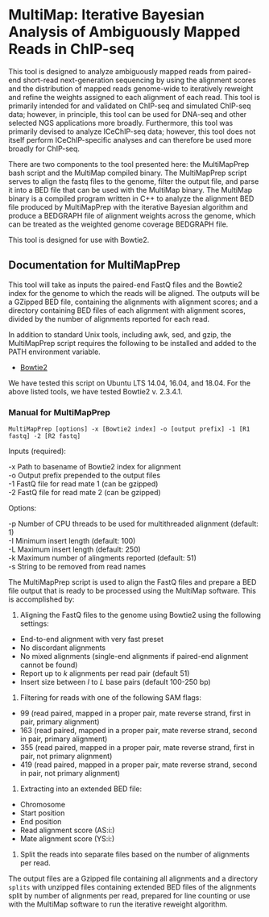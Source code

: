 # MultiMap: Iterative Bayesian Analysis of Ambiguously Mapped Reads in ChIP-seq

This tool is designed to analyze ambiguously mapped reads from paired-end short-read next-generation sequencing by using the alignment scores and the distribution of mapped reads genome-wide to iteratively reweight and refine the weights assigned to each alignment of each read. This tool is primarily intended for and validated on ChIP-seq and simulated ChIP-seq data; however, in principle, this tool can be used for DNA-seq and other selected NGS applications more broadly. Furthermore, this tool was primarily devised to analyze ICeChIP-seq data; however, this tool does not itself perform ICeChIP-specific analyses and can therefore be used more broadly for ChIP-seq.

There are two components to the tool presented here: the MultiMapPrep bash script and the MultiMap compiled binary. The MultiMapPrep script serves to align the fastq files to the genome, filter the output file, and parse it into a BED file that can be used with the MultiMap binary. The MultiMap binary is a compiled program written in C++ to analyze the alignment BED file produced by MultiMapPrep with the iterative Bayesian algorithm and produce a BEDGRAPH file of alignment weights across the genome, which can be treated as the weighted genome coverage BEDGRAPH file.

This tool is designed for use with Bowtie2.

## Documentation for MultiMapPrep

This tool will take as inputs the paired-end FastQ files and the Bowtie2 index for the genome to which the reads will be aligned. The outputs will be a GZipped BED file, containing the alignments with alignment scores; and a directory containing BED files of each alignment with alignment scores, divided by the number of alignments reported for each read.

In addition to standard Unix tools, including awk, sed, and gzip, the MultiMapPrep script requires the following to be installed and added to the PATH environment variable.

* [Bowtie2](http://bowtie-bio.sourceforge.net/bowtie2/index.shtml)

We have tested this script on Ubuntu LTS 14.04, 16.04, and 18.04. For the above listed tools, we have tested Bowtie2 v. 2.3.4.1.

### Manual for MultiMapPrep

`MultiMapPrep [options] -x [Bowtie2 index] -o [output prefix] -1 [R1 fastq] -2 [R2 fastq]`

Inputs (required):

-x Path to basename of Bowtie2 index for alignment\
-o Output prefix prepended to the output files\
-1 FastQ file for read mate 1 (can be gzipped)\
-2 FastQ file for read mate 2 (can be gzipped)

Options:

-p Number of CPU threads to be used for multithreaded alignment (default: 1)\
-I Minimum insert length (default: 100)\
-L Maximum insert length (default: 250)\
-k Maximum number of alingments reported (default: 51)\
-s String to be removed from read names

The MultiMapPrep script is used to align the FastQ files and prepare a BED file output that is ready to be processed using the MultiMap software. This is accomplished by:

1. Aligning the FastQ files to the genome using Bowtie2 using the following settings:
  * End-to-end alignment with very fast preset
  * No discordant alignments
  * No mixed alignments (single-end alignments if paired-end alignment cannot be found)
  * Report up to *k* alignments per read pair (default 51)
  * Insert size between *I* to *L* base pairs (default 100-250 bp)
1. Filtering for reads with one of the following SAM flags:
  * 99 (read paired, mapped in a proper pair, mate reverse strand, first in pair, primary alignment)
  * 163 (read paired, mapped in a proper pair, mate reverse strand, second in pair, primary alignment)
  * 355 (read paired, mapped in a proper pair, mate reverse strand, first in pair, not primary alignment)
  * 419 (read paired, mapped in a proper pair, mate reverse strand, second in pair, not primary alignment)
1. Extracting into an extended BED file:
  * Chromosome
  * Start position
  * End position
  * Read alignment score (AS:i:)
  * Mate alignment score (YS:i:)
1. Split the reads into separate files based on the number of alignments per read.

The output files are a Gzipped file containing all alignments and a directory `splits` with unzipped files containing extended BED files of the alignments split by number of alignments per read, prepared for line counting or use with the MultiMap software to run the iterative reweight algorithm.
